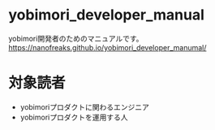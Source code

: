 # yobimori_developer_manual
yobimori開発者のためのマニュアルです。
https://nanofreaks.github.io/yobimori_developer_manumal/



# 対象読者
- yobimoriプロダクトに関わるエンジニア
- yobimoriプロダクトを運用する人

